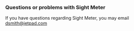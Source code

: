 ### Questions or problems with Sight Meter

If you have questions regarding Sight Meter, you may email dsmith@jetpad.com


